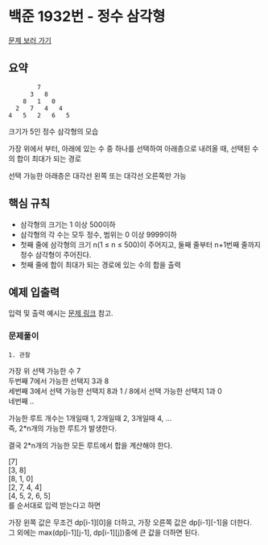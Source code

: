 # 백준 1932번 - 정수 삼각형

[문제 보러 가기](https://www.acmicpc.net/problem/1932)

## 요약

```
        7
      3   8
    8   1   0
  2   7   4   4
4   5   2   6   5
```

크기가 5인 정수 삼각형의 모습

가장 위에서 부터, 아래에 있는 수 중 하나를 선택하여 아래층으로 내려올 때, 선택된 수의 합이 최대가 되는 경로

선택 가능한 아래층은 대각선 왼쪽 또는 대각선 오른쪽만 가능

## 핵심 규칙

- 삼각형의 크기는 1 이상 500이하
- 삼각형의 각 수는 모두 정수, 범위는 0 이상 9999이하
- 첫째 줄에 삼각형의 크기 n(1 ≤ n ≤ 500)이 주어지고, 둘째 줄부터 n+1번째 줄까지 정수 삼각형이 주어진다.
- 첫째 줄에 합이 최대가 되는 경로에 있는 수의 합을 출력

## 예제 입출력

입력 및 출력 예시는 [문제 링크](https://www.acmicpc.net/problem/1932) 참고.

### 문제풀이

`1. 관찰`

가장 위 선택 가능한 수 7  
두번째 7에서 가능한 선택지 3과 8  
세번째 3에서 선택 가능한 선택지 8과 1 / 8에서 선택 가능한 선택지 1과 0  
네번째 ..  

가능한 루트 개수는 1개일때 1, 2개일때 2, 3개일때 4, ...  
즉, 2*n개의 가능한 루트가 발생한다.

결국 2*n개의 가능한 모든 루트에서 합을 계산해야 한다.

[7]  
[3, 8]  
[8, 1, 0]  
[2, 7, 4, 4]  
[4, 5, 2, 6, 5]  
를 순서대로 입력 받는다고 하면

가장 왼쪽 값은 무조건 dp[i-1][0]을 더하고, 가장 오른쪽 값은 dp[i-1][-1]을 더한다.  
그 외에는 max(dp[i-1][j-1], dp[i-1][j])중에 큰 값을 더하면 된다.